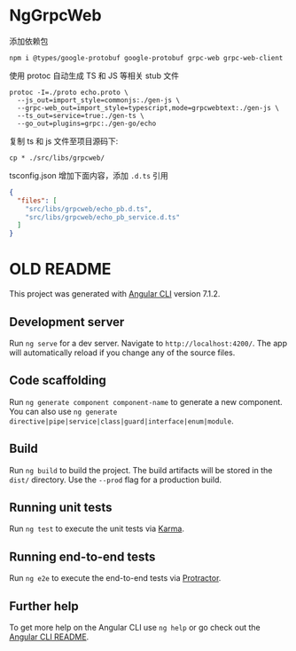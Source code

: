 # NgGrpcWeb

添加依赖包

```
npm i @types/google-protobuf google-protobuf grpc-web grpc-web-client
```

使用 protoc 自动生成 TS 和 JS 等相关 stub 文件

```
protoc -I=./proto echo.proto \
  --js_out=import_style=commonjs:./gen-js \
  --grpc-web_out=import_style=typescript,mode=grpcwebtext:./gen-js \
  --ts_out=service=true:./gen-ts \
  --go_out=plugins=grpc:./gen-go/echo
```

复制 ts 和 js 文件至项目源码下:

```
cp * ./src/libs/grpcweb/
```

tsconfig.json 增加下面内容，添加 `.d.ts` 引用

```json
{
  "files": [
    "src/libs/grpcweb/echo_pb.d.ts",
    "src/libs/grpcweb/echo_pb_service.d.ts"
  ]
}
```

# OLD README


This project was generated with [Angular CLI](https://github.com/angular/angular-cli) version 7.1.2.

## Development server

Run `ng serve` for a dev server. Navigate to `http://localhost:4200/`. The app will automatically reload if you change any of the source files.

## Code scaffolding

Run `ng generate component component-name` to generate a new component. You can also use `ng generate directive|pipe|service|class|guard|interface|enum|module`.

## Build

Run `ng build` to build the project. The build artifacts will be stored in the `dist/` directory. Use the `--prod` flag for a production build.

## Running unit tests

Run `ng test` to execute the unit tests via [Karma](https://karma-runner.github.io).

## Running end-to-end tests

Run `ng e2e` to execute the end-to-end tests via [Protractor](http://www.protractortest.org/).

## Further help

To get more help on the Angular CLI use `ng help` or go check out the [Angular CLI README](https://github.com/angular/angular-cli/blob/master/README.md).
